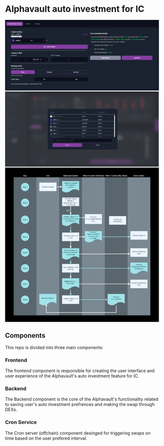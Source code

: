 # Alphavault auto investment for IC

<img src="https://github.com/AlphaVault-Org/Alphavault_Icp/blob/main/images/icp%20screenshot%20for%20auto%20investment%20.png?raw=true"/>
<img src="https://github.com/AlphaVault-Org/Alphavault_Icp/blob/main/images/Add%20token%20black.png?raw=true"/>
<img src="https://github.com/AlphaVault-Org/Alphavault_Icp/blob/main/images/icpDigram%20(2).svg?raw=true">

## Components

This repo is divided into three main components:

### Frontend

The frontend component is responsible for creating the user interface and user experience of the Alphavault's auto investment feature for IC.

### Backend

The Backend component is the core of the Alphavault's functionality related to saving user's auto investment prefrences and making the swap through DEXs.

### Cron Service

The Cron server (offchain) component desinged for triggering swaps on time based on the user prefered interval.
